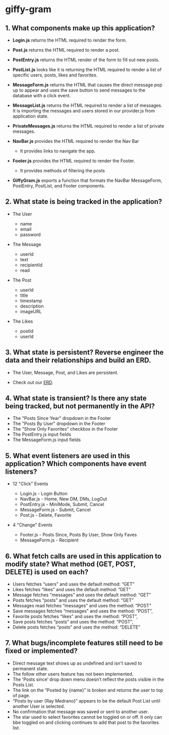 # giffy-gram

## 1. What components make up this application?

* **Login.js** returns the HTML required to render the form.

* **Post.js** returns the HTML required to render a post. 

* **PostEntry.js**  returns the HTML render of the form to fill out new posts.

* **PostList.js** looks like it is returning the HTML required to render a list of specific users, posts, likes and favorites.

* **MessageForm.js** returns the HTML that causes the direct message pop up to appear and uses the save button to send messages to the database with a click event.

* **MessageList.js** returns the HTML required to render a list of messages. It is importing the messages and users stored in our provider.js from application state.

* **PrivateMessages.js** returns the HTML required to render a list of private messages.

* **NavBar.js** provides the HTML required to render the Nav Bar
  * It provides links to navigate the app.

* **Footer.js** provides the HTML required to render the Footer.
  * It provides methods of filtering the posts

* **GiffyGram.js** exports a function that formats the NavBar MessageForm, PostEntry, PostList, and Footer components.

## 2. What state is being tracked in the application?

* The User
  - name
  - email
  - password

* The Message
  - userId
  - text
  - recipientId
  - read

* The Post
  - userId
  - title
  - timestamp
  - description
  - imageURL

* The Likes
  - postId
  - userId


## 3. What state is persistent? Reverse engineer the data and their relationships and build an ERD.

* The User, Message, Post, and Likes are persistent.

* Check out our [ERD](https://dbdiagram.io/d/60a2bc2ab29a09603d154226).

## 4. What state is transient? Is there any state being tracked, but not permanently in the API?

* The "Posts Since Year" dropdown in the Footer
* The "Posts By User" dropdown in the Footer
* The "Show Only Favorites" checkbox in the Footer
* The PostEntry.js input fields
* The MessageForm.js input fields

## 5. What event listeners are used in this application? Which components have event listeners?

* 12 "Click" Events
  - Login.js - Login Button
  - NavBar.js - Home, New DM, DMs, LogOut
  - PostEntry.js - MiniMode, Submit, Cancel
  - MessageForm.js - Submit, Cancel
  - Post.js - Delete, Favorite

* 4 "Change" Events
  - Footer.js - Posts Since, Posts By User, Show Only Faves
  - MessageForm.js - Recipient

## 6. What fetch calls are used in this application to modify state? What method (GET, POST, DELETE) is used on each?

* Users fetches “users”  and uses the default method: “GET”
* Likes fetches “likes” and uses the default method: ”GET”
* Message fetches “messages” and uses the default method: “GET”
* Posts fetches “posts” and uses the default method: “GET”
* Messages read fetches “messages” and uses the method: “POST”
* Save messages fetches “messages” and uses the method: “POST”,
* Favorite posts fetches “likes” and uses the method: “POST”,
* Save posts fetches “posts” and uses the method: “POST”,
* Delete posts fetches “posts” and uses the method: “DELETE”

## 7. What bugs/incomplete features still need to be fixed or implemented?

- Direct message text shows up as undefined and isn't saved to permanent state.
- The follow other users feature has not been implemented.
- The 'Posts since’ drop down menu doesn’t reflect the posts visible in the Posts List.
- The link on the “Posted by {name}” is broken and returns the user to top of page.
- “Posts by user {Ray Medrano}” appears to be the default Post List until another User is selected.
- No confirmation that message was saved or sent to another user.
- The star used to select favorites cannot be toggled on or off. It only can bbe toggled on and clicking continues to add that post to the favorites list.

